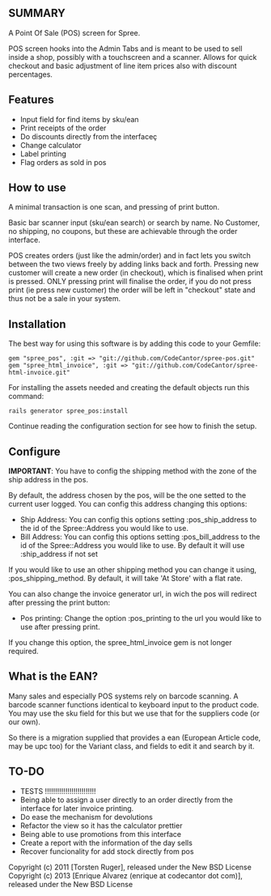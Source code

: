 SUMMARY
-------

A Point Of Sale (POS) screen for Spree.

POS screen hooks into the Admin Tabs and is meant to be used to sell inside a shop, possibly with a touchscreen and a scanner. Allows for quick checkout and basic adjustment of line item prices also with discount percentages.


Features
--------
 * Input field for find items by sku/ean
 * Print receipts of the order
 * Do discounts directly from the interfaceç
 * Change calculator
 * Label printing
 * Flag orders as sold in pos

How to use
----------

A minimal transaction is one scan, and pressing of print button.

Basic bar scanner input (sku/ean search) or search by name. No Customer, no shipping, no coupons, but these are achievable through the order interface.

POS creates orders (just like the admin/order) and in fact lets you switch between the two views freely by adding links back and forth. Pressing new customer will create a new order (in checkout), which is finalised when print is pressed. ONLY pressing print will finalise the order, if you do not press print (ie press new customer) the order will be left
 in "checkout" state and thus not be a sale in your system.

Installation
------------

The best way for using this software is by adding this code to your Gemfile:

```shell
gem "spree_pos", :git => "git://github.com/CodeCantor/spree-pos.git"
gem "spree_html_invoice", :git => "git://github.com/CodeCantor/spree-html-invoice.git"
```

For installing the assets needed and creating the default objects run this command:

```shell
rails generator spree_pos:install
```

Continue reading the configuration section for see how to finish the setup.

Configure
--------
**IMPORTANT**: You have to config the shipping method with the zone of the ship address in the pos.

By default, the address chosen by the pos, will be the one setted to the current user logged. You can config this address changing this options:

  * Ship Address: You can config this options setting :pos_ship_address to the id of the Spree::Address you would like to use.
  * Bill Address: You can config this options setting :pos_bill_address to the id of the Spree::Address you would like to use. By default it will use :ship_address if not set

If you would like to use an other shipping method you can change it using, :pos_shipping_method. By default, it will take 'At Store' with a flat rate.

You can also change the invoice generator url, in wich the pos will redirect after pressing the print button:

  * Pos printing: Change the option :pos_printing to the url you would like to use after pressing print.

If you change this option, the spree_html_invoice gem is not longer required.

What is the EAN?
---------------

Many sales and especially POS systems rely on barcode scanning. A barcode scanner functions identical to keyboard
input  to the product code. You may use the sku field for this but we use that for the suppliers code (or our own).

So there is a migration supplied that provides a ean (European Article code, may be upc too) for the Variant class, and fields to edit it and search by it.


TO-DO
-----
 * TESTS !!!!!!!!!!!!!!!!!!!!!!!!!
 * Being able to assign a user directly to an order directly from the interface for later invoice printing.
 * Do ease the mechanism for devolutions
 * Refactor the view so it has the calculator prettier
 * Being able to use promotions from this interface
 * Create a report with the information of the day sells
 * Recover funcionality for add stock directly from pos

Copyright (c) 2011 [Torsten Ruger], released under the New BSD License
Copyright (c) 2013 [Enrique Alvarez (enrique at codecantor dot com)], released under the New BSD License
